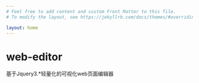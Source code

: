 ```yaml
---
# Feel free to add content and custom Front Matter to this file.
# To modify the layout, see https://jekyllrb.com/docs/themes/#overriding-theme-defaults

layout: home
---
```

# web-editor 
基于Jquery3.*轻量化的可视化web页面编辑器